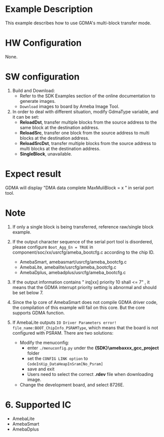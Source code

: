 # Example Description

This example describes how to use GDMA's multi-block transfer mode.

# HW Configuration

None.

# SW configuration

1. Build and Download:
   * Refer to the SDK Examples section of the online documentation to generate images.
   * `Download` images to board by Ameba Image Tool.
2. In order to deal with different situation, modify GdmaType variable, and it can be set:
   - **ReloadDst**, transfer multiple blocks from the source address to the same block at the destination address.
   - **ReloadSrc**, transfer one block from the source address to multi blocks at the destination address.
   - **ReloadSrcDst**,  transfer multiple blocks from the source address to multi blocks at the destination address.
   - **SingleBlock**, unavailable.

# Expect result

GDMA will display "DMA data complete MaxMuliBlock = x " in serial port tool.

# Note

1. If only a single block is being transferred, reference raw/single block example.

2.  If the output character sequence of the serial port tool is disordered, please configure `Boot_Agg_En = TRUE` in component/soc/xx/usrcfg/ameba_bootcfg.c according to the chip ID.
    - AmebaSmart, amebasmart/usrcfg/ameba_bootcfg.c
    - AmebaLite, amebalite/usrcfg/ameba_bootcfg.c
    - AmebaDplus, amebadplus/usrcfg/ameba_bootcfg.c

3. If the output information contains " irq[xx] priority 10 shall <= 7" , it means that the GDMA interrupt priority setting is abnormal and should be set below 7.

4. Since the lp core of AmebaSmart does not compile GDMA driver code, the compilation of this example will fail on this core. But the core supports GDMA function.

5. If AmebaLite outputs `IO Driver Parameters error! file_name:BOOT_ChipInfo_PSRAMType`, which means that the board is not configured with PSRAM. There are two solutions:
   - Modify the menuconfig:
     - enter `./menuconfig.py` under the **{SDK}\amebaxxx_gcc_project** folder
     - set the `CONFIG LINK option` to `CodeInXip_DataHeapInSram[No_Psram]`
     - save and exit
     - Users need to select the correct **.rdev** file when downloading image.
   - Change the development board, and select 8726E.

# 6. Supported IC

- AmebaLite
- AmebaSmart
- AmebaDplus
